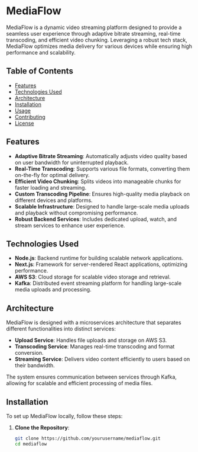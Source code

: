 # MediaFlow

MediaFlow is a dynamic video streaming platform designed to provide a seamless user experience through adaptive bitrate streaming, real-time transcoding, and efficient video chunking. Leveraging a robust tech stack, MediaFlow optimizes media delivery for various devices while ensuring high performance and scalability.

## Table of Contents

- [Features](#features)
- [Technologies Used](#technologies-used)
- [Architecture](#architecture)
- [Installation](#installation)
- [Usage](#usage)
- [Contributing](#contributing)
- [License](#license)

## Features

- **Adaptive Bitrate Streaming**: Automatically adjusts video quality based on user bandwidth for uninterrupted playback.
- **Real-Time Transcoding**: Supports various file formats, converting them on-the-fly for optimal delivery.
- **Efficient Video Chunking**: Splits videos into manageable chunks for faster loading and streaming.
- **Custom Transcoding Pipeline**: Ensures high-quality media playback on different devices and platforms.
- **Scalable Infrastructure**: Designed to handle large-scale media uploads and playback without compromising performance.
- **Robust Backend Services**: Includes dedicated upload, watch, and stream services to enhance user experience.

## Technologies Used

- **Node.js**: Backend runtime for building scalable network applications.
- **Next.js**: Framework for server-rendered React applications, optimizing performance.
- **AWS S3**: Cloud storage for scalable video storage and retrieval.
- **Kafka**: Distributed event streaming platform for handling large-scale media uploads and processing.

## Architecture

MediaFlow is designed with a microservices architecture that separates different functionalities into distinct services:

- **Upload Service**: Handles file uploads and storage on AWS S3.
- **Transcoding Service**: Manages real-time transcoding and format conversion.
- **Streaming Service**: Delivers video content efficiently to users based on their bandwidth.

The system ensures communication between services through Kafka, allowing for scalable and efficient processing of media files.

## Installation

To set up MediaFlow locally, follow these steps:

1. **Clone the Repository**:
   ```bash
   git clone https://github.com/yourusername/mediaflow.git
   cd mediaflow
